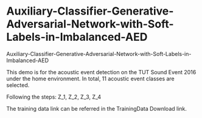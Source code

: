 # Auxiliary-Classifier-Generative-Adversarial-Network-with-Soft-Labels-in-Imbalanced-AED
Auxiliary-Classifier-Generative-Adversarial-Network-with-Soft-Labels-in-Imbalanced-AED

This demo is for the acoustic event detection on the TUT Sound Event 2016 under the home environment. In total, 11 acoustic event classes are selected. 

Following the steps: Z_1, Z_2, Z_3, Z_4

The training data link can be referred in the TrainingData Download link.
